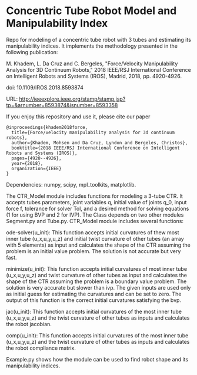 # Concentric Tube Robot Model and Manipulability Index
Repo for modeling of a concentric tube robot with 3 tubes and estimating its manipulability indices. It implements the methodology presented in the following publication:

M. Khadem, L. Da Cruz and C. Bergeles, "Force/Velocity Manipulability Analysis for 3D Continuum Robots," 2018 IEEE/RSJ International Conference on Intelligent Robots and Systems (IROS), Madrid, 2018, pp. 4920-4926.

doi: 10.1109/IROS.2018.8593874

URL: http://ieeexplore.ieee.org/stamp/stamp.jsp?tp=&arnumber=8593874&isnumber=8593358

If you enjoy this repository and use it, please cite our paper
```
@inproceedings{khadem2018force,
  title={Force/velocity manipulability analysis for 3d continuum robots},
  author={Khadem, Mohsen and Da Cruz, Lyndon and Bergeles, Christos},
  booktitle={2018 IEEE/RSJ International Conference on Intelligent Robots and Systems (IROS)},
  pages={4920--4926},
  year={2018},
  organization={IEEE}
}
```


Dependencies: numpy, scipy, mpl_toolkits, matplotlib.

The CTR_Model module includes functions for modeling a 3-tube CTR. It accepts tubes parameters, joint variables q, initial value of joints q_0, input force f, tolerance for solver Tol, and a desired method for solving equations (1 for using BVP and 2 for IVP). The Class depends on two other modules Segment.py and Tube.py. CTR_Model module includes several functions:

ode-solver(u_init): This function accepts initial curvatures of thew most inner tube (u_x,u_y,u_z) and initial twist curvature of other tubes (an array with 5 elements) as input and calculates the shape of the CTR assuming the problem is an initial value problem. The solution is not accurate but very fast.

minimize(u_init): This function accepts initial curvatures of most inner tube (u_x,u_y,u_z) and twist curvature of other tubes as input and calculates the shape of the CTR assuming the problem is a boundary value problem. The solution is very accurate but slower than ivp. The given inputs are used only as initial guess for estimating the curvatures and can be set to zero. The output of this function is the correct initial curvatures satisfying the bvp.

jac(u_init): This function accepts initial curvatures of the most inner tube (u_x,u_y,u_z) and the twist curvature of other tubes as inputs and calculates the robot jacobian.

comp(u_init): This function accepts initial curvatures of the most inner tube (u_x,u_y,u_z) and the twist curvature of other tubes as inputs and calculates the robot compliance matrix.

Example.py shows how the module can be used to find robot shape and its manipulability indices.

